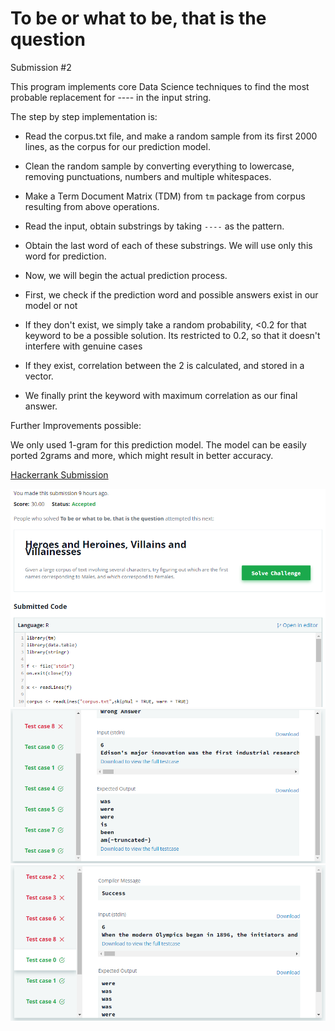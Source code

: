 # To be or what to be, that is the question
Submission #2



This program implements core Data Science techniques to find the most probable replacement for ---- in the input string.

The step by step implementation is:

* Read the corpus.txt file, and make a random sample from its first 2000 lines, as the corpus for our prediction model.

* Clean the random sample by converting everything to lowercase, removing punctuations, numbers and multiple whitespaces.

* Make a Term Document Matrix (TDM) from `tm` package from corpus resulting from above operations.

* Read the input, obtain substrings by taking `----` as the pattern.

* Obtain the last word of each of these substrings. We will use only this word for prediction.

* Now, we will begin the actual prediction process.

* First, we check if the prediction word and possible answers exist in our model or not

* If they don't exist, we simply take a random probability, <0.2 for that keyword to be a possible solution. Its restricted to 0.2, so that it doesn't interfere with genuine cases

* If they exist, correlation between the 2 is calculated, and stored in a vector.

* We finally print the keyword with maximum correlation as our final answer.


Further Improvements possible:

We only used 1-gram for this prediction model. The model can be easily ported 2grams and more, which might result in better accuracy.

[Hackerrank Submission](https://www.hackerrank.com/challenges/to-be-what/submissions/code/96280726)

![submission-part-1](hackerrank-1.PNG)
![submission-part-2](hackerrank-2.PNG)
![submission-part-3](hackerrank-3.PNG)